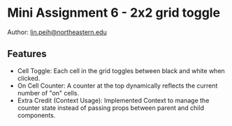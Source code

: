 # Mini Assignment 6 - 2x2 grid toggle
Author: lin.peih@northeastern.edu

## Features
- Cell Toggle: Each cell in the grid toggles between black and white when clicked.
- On Cell Counter: A counter at the top dynamically reflects the current number of "on" cells.
- Extra Credit (Context Usage): Implemented Context to manage the counter state instead of passing props between parent and child components.